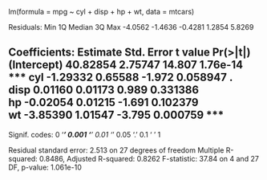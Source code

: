 lm(formula = mpg ~ cyl + disp + hp + wt, data = mtcars)

Residuals:
    Min      1Q  Median      3Q     Max 
-4.0562 -1.4636 -0.4281  1.2854  5.8269 

Coefficients:
            Estimate Std. Error t value Pr(>|t|)    
(Intercept) 40.82854    2.75747  14.807 1.76e-14 ***
cyl         -1.29332    0.65588  -1.972 0.058947 .  
disp         0.01160    0.01173   0.989 0.331386    
hp          -0.02054    0.01215  -1.691 0.102379    
wt          -3.85390    1.01547  -3.795 0.000759 ***
---
Signif. codes:  0 ‘***’ 0.001 ‘**’ 0.01 ‘*’ 0.05 ‘.’ 0.1 ‘ ’ 1

Residual standard error: 2.513 on 27 degrees of freedom
Multiple R-squared:  0.8486,	Adjusted R-squared:  0.8262 
F-statistic: 37.84 on 4 and 27 DF,  p-value: 1.061e-10
